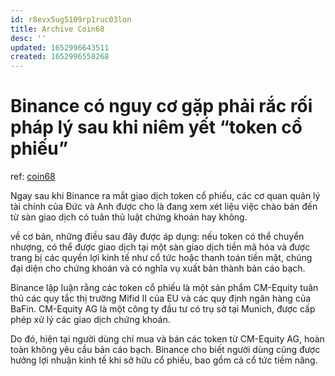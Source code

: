 ```yaml
---
id: r8evx5ug5109rp1ruc03lon
title: Archive Coin68
desc: ''
updated: 1652996643511
created: 1652996558268
---
```

# Binance có nguy cơ gặp phải rắc rối pháp lý sau khi niêm yết “token cổ phiếu”

ref: [coin68](https://coin68.com/binance-nguy-co-gap-rac-roi-phap-ly-niem-yet-token-co-phieu/)

Ngay sau khi Binance ra mắt giao dịch token cổ phiếu, các cơ quan quản lý tài chính của Đức và Anh được cho là đang xem xét liệu việc chào bán đến từ sàn giao dịch có tuân thủ luật chứng khoán hay không.

về cơ bản, những điều sau đây được áp dụng: nếu token có thể chuyển nhượng, có thể được giao dịch tại một sàn giao dịch tiền mã hóa và được trang bị các quyền lợi kinh tế như cổ tức hoặc thanh toán tiền mặt, chúng đại diện cho chứng khoán và có nghĩa vụ xuất bản thành bản cáo bạch.

Binance lập luận rằng các token cổ phiếu là một sản phẩm CM-Equity tuân thủ các quy tắc thị trường Mifid II của EU và các quy định ngân hàng của BaFin. CM-Equity AG là một công ty đầu tư có trụ sở tại Munich, được cấp phép xử lý các giao dịch chứng khoán.

Do đó, hiện tại người dùng chỉ mua và bán các token từ CM-Equity AG, hoàn toàn không yêu cầu bản cáo bạch. Binance cho biết người dùng cũng được hưởng lợi nhuận kinh tế khi sở hữu cổ phiếu, bao gồm cả cổ tức tiềm năng.